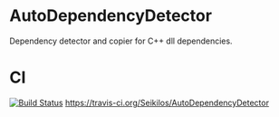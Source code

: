 # AutoDependencyDetector
Dependency detector and copier for C++ dll dependencies.

# CI
[![Build Status](https://travis-ci.org/Seikilos/AutoDependencyDetector.svg?branch=master)](https://travis-ci.org/Seikilos/AutoDependencyDetector) https://travis-ci.org/Seikilos/AutoDependencyDetector
